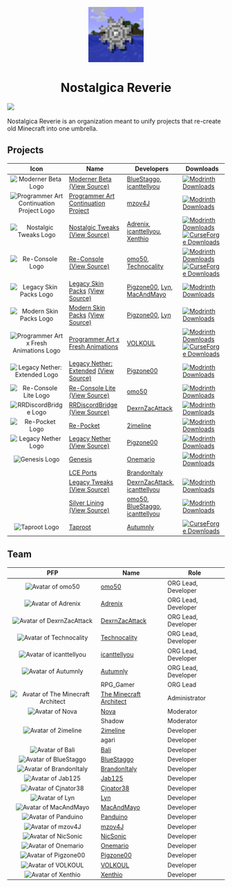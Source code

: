 <p align="center">
  <img src="/nr-logo.gif" width="128" height="128">
</p>
<h1 align="center">Nostalgica Reverie</h1>

[![](https://dcbadge.limes.pink/api/server/CJUAccGtVP)](https://discord.gg/CJUAccGtVP)

Nostalgica Reverie is an organization meant to unify projects that re-create old Minecraft into one umbrella.

## Projects

|                                                                           Icon                                                                            | Name                                                                                                                                                                                                      | Developers                                                                                                                      | Downloads                                                                                                                                                                                                                                                                                                                                                                                |
|:---------------------------------------------------------------------------------------------------------------------------------------------------------:|-----------------------------------------------------------------------------------------------------------------------------------------------------------------------------------------------------------|---------------------------------------------------------------------------------------------------------------------------------|------------------------------------------------------------------------------------------------------------------------------------------------------------------------------------------------------------------------------------------------------------------------------------------------------------------------------------------------------------------------------------------|
|                       <img src="https://nostalgica.net/api/mod/Moderner Beta/logo" width="64" height="64" alt="Moderner Beta Logo">                       | [Moderner Beta](https://modrinth.com/modpack/moderner-beta) [(View Source)](https://github.com/Nostalgica-Reverie/moderner-beta)                                                                          | [BlueStaggo](https://github.com/BlueStaggo), [icanttellyou](https://github.com/forkiesassds)                                    | [![Modrinth Downloads](https://img.shields.io/modrinth/dt/moderner-beta?logo=Modrinth&label=Downloads)](https://modrinth.com/modpack/moderner-beta)                                                                                                                                                                                                                                      |
| <img src="https://nostalgica.net/api/mod/Programmer Art Continuation Project/logo" width="64" height="64" alt="Programmer Art Continuation Project Logo"> | [Programmer Art Continuation Project](https://modrinth.com/modpack/pacp)                                                                                                                                  | [mzov4J](https://github.com/mzovjen)                                                                                            | [![Modrinth Downloads](https://img.shields.io/modrinth/dt/pacp?logo=Modrinth&label=Downloads)](https://modrinth.com/modpack/pacp)                                                                                                                                                                                                                                                        |
|                    <img src="https://nostalgica.net/api/mod/Nostalgic Tweaks/logo" width="64" height="64" alt="Nostalgic Tweaks Logo">                    | [Nostalgic Tweaks](https://modrinth.com/modpack/nostalgic-tweaks) [(View Source)](https://github.com/Nostalgica-Reverie/Nostalgic-Tweaks)                                                                 | [Adrenix](https://github.com/Adrenix), [icanttellyou](https://github.com/forkiesassds), [Xenthio](https://github.com/Xenthio)   | [![Modrinth Downloads](https://img.shields.io/modrinth/dt/nostalgic-tweaks?logo=Modrinth&label=Downloads)](https://modrinth.com/modpack/nostalgic-tweaks) [![CurseForge Downloads](https://img.shields.io/curseforge/dt/592465?logo=CurseForge&label=Downloads)](https://www.curseforge.com/minecraft/mc-mods/nostalgic-tweaks)                                                          |
|                          <img src="https://nostalgica.net/api/mod/Re-Console/logo" width="64" height="64" alt="Re-Console Logo">                          | [Re-Console](https://modrinth.com/modpack/legacy-minecraft) [(View Source)](https://github.com/Nostalgica-Reverie/Legacy-Modpack-Monorepository/blob/main/versions/vanilla/src/re-console)                | [omo50](https://github.com/omo50), [Technocality](https://github.com/Technocality)                                              | [![Modrinth Downloads](https://img.shields.io/modrinth/dt/legacy-minecraft?logo=Modrinth&label=Downloads)](https://modrinth.com/modpack/legacy-minecraft) [![CurseForge Downloads](https://img.shields.io/curseforge/dt/1066411?logo=CurseForge&label=Downloads)](https://www.curseforge.com/minecraft/modpacks/re-console)                                                              |
|                   <img src="https://nostalgica.net/api/mod/Legacy Skin Packs/logo" width="64" height="64" alt="Legacy Skin Packs Logo">                   | [Legacy Skin Packs](https://modrinth.com/resourcepack/legacy-skin-packs) [(View Source)](https://github.com/Pigzone00/Legacy-Skin-Packs)                                                                  | [Pigzone00](https://github.com/pigzone00), [Lyn](https://github.com/Dragon-Mom), [MacAndMayo](https://github.com/CursedBM81)    | [![Modrinth Downloads](https://img.shields.io/modrinth/dt/legacy-skin-packs?logo=Modrinth&label=Downloads)](https://modrinth.com/resourcepack/legacy-skin-packs)                                                                                                                                                                                                                         |
|                   <img src="https://nostalgica.net/api/mod/Modern Skin Packs/logo" width="64" height="64" alt="Modern Skin Packs Logo">                   | [Modern Skin Packs](https://modrinth.com/resourcepack/modern-skin-packs) [(View Source)](https://github.com/Pigzone00/Legacy-Skin-Packs)                                                                  | [Pigzone00](https://github.com/pigzone00), [Lyn](https://github.com/Dragon-Mom)                                                 | [![Modrinth Downloads](https://img.shields.io/modrinth/dt/modern-skin-packs?logo=Modrinth&label=Downloads)](https://modrinth.com/resourcepack/modern-skin-packs)                                                                                                                                                                                                                         |
|   <img src="https://nostalgica.net/api/mod/Programmer Art x Fresh Animations/logo" width="64" height="64" alt="Programmer Art x Fresh Animations Logo">   | [Programmer Art x Fresh Animations](https://modrinth.com/resourcepack/programmer-art-fresh-animations)                                                                                                    | [VOLKOUL](https://github.com/VOLKOUL)                                                                                           | [![Modrinth Downloads](https://img.shields.io/modrinth/dt/programmer-art-fresh-animations?logo=Modrinth&label=Downloads)](https://modrinth.com/resourcepack/programmer-art-fresh-animations) [![CurseForge Downloads](https://img.shields.io/curseforge/dt/1031790?logo=CurseForge&label=Downloads)](https://www.curseforge.com/minecraft/texture-packs/programmer-art-fresh-animations) |
|            <img src="https://nostalgica.net/api/mod/Legacy Nether%3A Extended/logo" width="64" height="64" alt="Legacy Nether: Extended Logo">            | [Legacy Nether: Extended](https://modrinth.com/datapack/legacy-nether-extended) [(View Source)](https://github.com/Pigzone00/Legacy-Nether-Extended)                                                      | [Pigzone00](https://github.com/pigzone00)                                                                                       | [![Modrinth Downloads](https://img.shields.io/modrinth/dt/legacy-nether-extended?logo=Modrinth&label=Downloads)](https://modrinth.com/datapack/legacy-nether-extended)                                                                                                                                                                                                                   |
|                     <img src="https://nostalgica.net/api/mod/Re-Console Lite/logo" width="64" height="64" alt="Re-Console Lite Logo">                     | [Re-Console Lite](https://modrinth.com/modpack/legacy-minecraft-lite) [(View Source)](https://github.com/Nostalgica-Reverie/Legacy-Modpack-Monorepository/blob/main/versions/vanilla/src/re-console-lite) | [omo50](https://github.com/omo50)                                                                                               | [![Modrinth Downloads](https://img.shields.io/modrinth/dt/legacy-minecraft-lite?logo=Modrinth&label=Downloads)](https://modrinth.com/modpack/legacy-minecraft-lite)                                                                                                                                                                                                                      |
|                     <img src="https://nostalgica.net/api/mod/RRDiscordBridge/logo" width="64" height="64" alt="RRDiscordBridge Logo">                     | [RRDiscordBridge](https://modrinth.com/plugin/rrdiscordbridge) [(View Source)](https://github.com/DexrnZacAttack/RRDiscordBridge)                                                                         | [DexrnZacAttack](https://github.com/DexrnZacAttack)                                                                             | [![Modrinth Downloads](https://img.shields.io/modrinth/dt/rrdiscordbridge?logo=Modrinth&label=Downloads)](https://modrinth.com/plugin/rrdiscordbridge)                                                                                                                                                                                                                                   |
|                           <img src="https://nostalgica.net/api/mod/Re-Pocket/logo" width="64" height="64" alt="Re-Pocket Logo">                           | [Re-Pocket](https://modrinth.com/modpack/re-pocket)                                                                                                                                                       | [2imeline](https://github.com/2imeline)                                                                                         | [![Modrinth Downloads](https://img.shields.io/modrinth/dt/re-pocket?logo=Modrinth&label=Downloads)](https://modrinth.com/modpack/re-pocket)                                                                                                                                                                                                                                              |
|                       <img src="https://nostalgica.net/api/mod/Legacy Nether/logo" width="64" height="64" alt="Legacy Nether Logo">                       | [Legacy Nether](https://modrinth.com/datapack/legacy-nether-modrinth) [(View Source)](https://github.com/Pigzone00/Legacy-Nether)                                                                         | [Pigzone00](https://github.com/pigzone00)                                                                                       | [![Modrinth Downloads](https://img.shields.io/modrinth/dt/legacy-nether-modrinth?logo=Modrinth&label=Downloads)](https://modrinth.com/datapack/legacy-nether-modrinth)                                                                                                                                                                                                                   |
|                             <img src="https://nostalgica.net/api/mod/Genesis/logo" width="64" height="64" alt="Genesis Logo">                             | [Genesis](https://modrinth.com/modpack/genesismodpack)                                                                                                                                                    | [Onemario](https://github.com/Onemario1234)                                                                                     | [![Modrinth Downloads](https://img.shields.io/modrinth/dt/genesismodpack?logo=Modrinth&label=Downloads)](https://modrinth.com/modpack/genesismodpack)                                                                                                                                                                                                                                    |
|                                                                                                                                                           | [LCE Ports](https://github.com/BrandonItaly/LCE-Resources)                                                                                                                                                | [BrandonItaly](https://github.com/brandonitaly)                                                                                 |                                                                                                                                                                                                                                                                                                                                                                                          |
|                                                                                                                                                           | [Legacy Tweaks](https://modrinth.com/mod/legacy-tweaks) [(View Source)](https://github.com/Nostalgica-Reverie/LegacyTweaks)                                                                               | [DexrnZacAttack](https://github.com/DexrnZacAttack), [icanttellyou](https://github.com/forkiesassds)                            | [![Modrinth Downloads](https://img.shields.io/modrinth/dt/legacy-tweaks?logo=Modrinth&label=Downloads)](https://modrinth.com/mod/legacy-tweaks)                                                                                                                                                                                                                                          |
|                                                                                                                                                           | [Silver Lining](https://modrinth.com/project/silver-lining) [(View Source)](https://github.com/Nostalgica-Reverie/Silver-Lining)                                                                          | [omo50](https://github.com/omo50), [BlueStaggo](https://github.com/BlueStaggo), [icanttellyou](https://github.com/forkiesassds) | [![Modrinth Downloads](https://img.shields.io/modrinth/dt/silver-lining?logo=Modrinth&label=Downloads)](https://modrinth.com/project/silver-lining)                                                                                                                                                                                                                                      |
|                             <img src="https://nostalgica.net/api/mod/Taproot/logo" width="64" height="64" alt="Taproot Logo">                             | [Taproot](https://www.curseforge.com/minecraft/modpacks/taproot)                                                                                                                                          | [Autumnly](https://www.curseforge.com/members/autumnly)                                                                         | [![CurseForge Downloads](https://img.shields.io/curseforge/dt/1353040?logo=CurseForge&label=Downloads)](https://www.curseforge.com/minecraft/modpacks/taproot)                                                                                                                                                                                                                           |


<!-- NOTE: I think that we should order mod devs by a-z -->

## Team

|                                                           PFP                                                           | Name                                                                | Role                |
|:-----------------------------------------------------------------------------------------------------------------------:|---------------------------------------------------------------------|---------------------|
|                  <img src="https://github.com/omo50.png" width="32" height="32" alt="Avatar of omo50">                  | [omo50](https://github.com/omo50)                                   | ORG Lead, Developer |
|                <img src="https://github.com/Adrenix.png" width="32" height="32" alt="Avatar of Adrenix">                | [Adrenix](https://github.com/Adrenix)                               | ORG Lead, Developer |
|         <img src="https://github.com/DexrnZacAttack.png" width="32" height="32" alt="Avatar of DexrnZacAttack">         | [DexrnZacAttack](https://github.com/DexrnZacAttack)                 | ORG Lead, Developer |
|           <img src="https://github.com/Technocality.png" width="32" height="32" alt="Avatar of Technocality">           | [Technocality](https://github.com/Technocality)                     | ORG Lead, Developer |
|           <img src="https://github.com/forkiesassds.png" width="32" height="32" alt="Avatar of icanttellyou">           | [icanttellyou](https://github.com/forkiesassds)                     | ORG Lead, Developer |
|              <img src="https://github.com/Autumnly24.png" width="32" height="32" alt="Avatar of Autumnly">              | [Autumnly](https://www.curseforge.com/members/autumnly)             | ORG Lead, Developer |
|                                                                                                                         | RPG_Gamer                                                           | ORG Lead            |
| <img src="https://github.com/TheMinecraftArchitect.png" width="32" height="32" alt="Avatar of The Minecraft Architect"> | [The Minecraft Architect](https://github.com/TheMinecraftArchitect) | Administrator       |
|            <img src="https://github.com/bathtubfulloftoast.png" width="32" height="32" alt="Avatar of Nova">            | [Nova](https://github.com/bathtubfulloftoast)                       | Moderator           |
|                                                                                                                         | Shadow                                                              | Moderator           |
|               <img src="https://github.com/2imeline.png" width="32" height="32" alt="Avatar of 2imeline">               | [2imeline](https://github.com/2imeline)                             | Developer           |
|                                                                                                                         | agari                                                               | Developer           |
|                  <img src="https://github.com/bbbali.png" width="32" height="32" alt="Avatar of Bali">                  | [Bali](https://github.com/bbbali)                                   | Developer           |
|             <img src="https://github.com/BlueStaggo.png" width="32" height="32" alt="Avatar of BlueStaggo">             | [BlueStaggo](https://github.com/BlueStaggo)                         | Developer           |
|           <img src="https://github.com/brandonitaly.png" width="32" height="32" alt="Avatar of BrandonItaly">           | [BrandonItaly](https://github.com/brandonitaly)                     | Developer           |
|                 <img src="https://github.com/jab125.png" width="32" height="32" alt="Avatar of Jab125">                 | [Jab125](https://github.com/jab125)                                 | Developer           |
|              <img src="https://github.com/cjnator38.png" width="32" height="32" alt="Avatar of Cjnator38">              | [Cjnator38](https://github.com/cjnator38)                           | Developer           |
|                <img src="https://github.com/Dragon-Mom.png" width="32" height="32" alt="Avatar of Lyn">                 | [Lyn](https://github.com/Dragon-Mom)                                | Developer           |
|             <img src="https://github.com/CursedBM81.png" width="32" height="32" alt="Avatar of MacAndMayo">             | [MacAndMayo](https://github.com/CursedBM81)                         | Developer           |
|               <img src="https://github.com/Panduino.png" width="32" height="32" alt="Avatar of Panduino">               | [Panduino](https://github.com/Panduino)                             | Developer           |
|                <img src="https://github.com/mzovjen.png" width="32" height="32" alt="Avatar of mzov4J">                 | [mzov4J](https://github.com/mzovjen)                                | Developer           |
|             <img src="https://github.com/NichoGamerTv.png" width="32" height="32" alt="Avatar of NicSonic">             | [NicSonic](https://github.com/NichoGamerTv)                         | Developer           |
|             <img src="https://github.com/Onemario1234.png" width="32" height="32" alt="Avatar of Onemario">             | [Onemario](https://github.com/Onemario1234)                         | Developer           |
|              <img src="https://github.com/pigzone00.png" width="32" height="32" alt="Avatar of Pigzone00">              | [Pigzone00](https://github.com/pigzone00)                           | Developer           |
|                <img src="https://github.com/VOLKOUL.png" width="32" height="32" alt="Avatar of VOLKOUL">                | [VOLKOUL](https://github.com/VOLKOUL)                               | Developer           |
|                <img src="https://github.com/Xenthio.png" width="32" height="32" alt="Avatar of Xenthio">                | [Xenthio](https://github.com/Xenthio)                               | Developer           |
